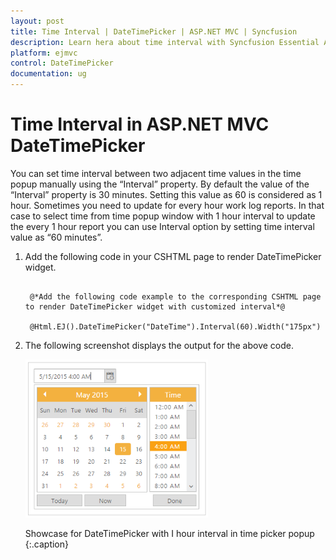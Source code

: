 ```yaml
---
layout: post
title: Time Interval | DateTimePicker | ASP.NET MVC | Syncfusion
description: Learn hera about time interval with Syncfusion Essential ASP.NET MVC DateTimePicker Control, its elements and more.
platform: ejmvc
control: DateTimePicker
documentation: ug
---
```


# Time Interval in ASP.NET MVC DateTimePicker

You can set time interval between two adjacent time values in the time popup manually using the “Interval” property. By default the value of the “Interval” property is 30 minutes. Setting this value as 60 is considered as 1 hour. Sometimes you need to update for every hour work log reports. In that case to select time from time popup window with 1 hour interval to update the every 1 hour report you can use Interval option by setting time interval value as “60 minutes”.

1. Add the following code in your CSHTML page to render DateTimePicker widget.

   ~~~ cshtml

	@*Add the following code example to the corresponding CSHTML page to render DateTimePicker widget with customized interval*@

	@Html.EJ().DateTimePicker("DateTime").Interval(60).Width("175px")

   ~~~
   
   
   
2. The following screenshot displays the output for the above code.

    ![](Time-Interval_images/Time-Interval_img1.png)
	
	Showcase for DateTimePicker with I hour interval in time picker popup
	{:.caption}
